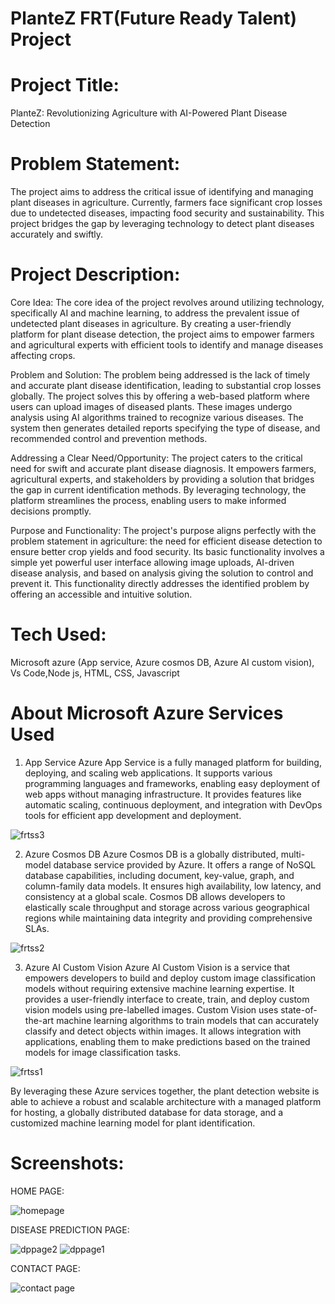 # PlanteZ FRT(Future Ready Talent) Project


# Project Title: 
PlanteZ: Revolutionizing Agriculture with AI-Powered Plant Disease Detection

# Problem Statement: 
The project aims to address the critical issue of identifying and managing plant diseases in agriculture. Currently, farmers face significant crop losses due to undetected diseases, impacting food security and sustainability. This project bridges the gap by leveraging technology to detect plant diseases accurately and swiftly.

# Project Description:
Core Idea:
The core idea of the project revolves around utilizing technology, specifically AI and machine learning, to address the prevalent issue of undetected plant diseases in agriculture. By creating a user-friendly platform for plant disease detection, the project aims to empower farmers and agricultural experts with efficient tools to identify and manage diseases affecting crops.

Problem and Solution:
The problem being addressed is the lack of timely and accurate plant disease identification, leading to substantial crop losses globally. The project solves this by offering a web-based platform where users can upload images of diseased plants. These images undergo analysis using AI algorithms trained to recognize various diseases. The system then generates detailed reports specifying the type of disease, and recommended control and prevention methods.

Addressing a Clear Need/Opportunity:
The project caters to the critical need for swift and accurate plant disease diagnosis. It empowers farmers, agricultural experts, and stakeholders by providing a solution that bridges the gap in current identification methods. By leveraging technology, the platform streamlines the process, enabling users to make informed decisions promptly.

Purpose and Functionality:
The project's purpose aligns perfectly with the problem statement in agriculture: the need for efficient disease detection to ensure better crop yields and food security. Its basic functionality involves a simple yet powerful user interface allowing image uploads, AI-driven disease analysis, and based on analysis giving the solution to control and prevent it. This functionality directly addresses the identified problem by offering an accessible and intuitive solution.

# Tech Used: 
Microsoft azure (App service, Azure cosmos DB, Azure AI custom vision), Vs Code,Node js, HTML, CSS, Javascript

# About Microsoft Azure Services Used
1) App Service
Azure App Service is a fully managed platform for building, deploying, and scaling web applications. It supports various programming languages and frameworks, enabling easy deployment of web apps without managing infrastructure. It provides features like automatic scaling, continuous deployment, and integration with DevOps tools for efficient app development and deployment.

![frtss3](https://github.com/gworkhub/plantzfrt/assets/150426042/fc10ecad-fd86-4bdd-b165-d4ac6f102b4a)


2) Azure Cosmos DB
Azure Cosmos DB is a globally distributed, multi-model database service provided by Azure. It offers a range of NoSQL database capabilities, including document, key-value, graph, and column-family data models. It ensures high availability, low latency, and consistency at a global scale. Cosmos DB allows developers to elastically scale throughput and storage across various geographical regions while maintaining data integrity and providing comprehensive SLAs.

![frtss2](https://github.com/gworkhub/plantzfrt/assets/150426042/69670f21-c1e0-47ca-96b0-4f061e02df22)


3) Azure AI Custom Vision
Azure AI Custom Vision is a service that empowers developers to build and deploy custom image classification models without requiring extensive machine learning expertise. It provides a user-friendly interface to create, train, and deploy custom vision models using pre-labelled images. Custom Vision uses state-of-the-art machine learning algorithms to train models that can accurately classify and detect objects within images. It allows integration with applications, enabling them to make predictions based on the trained models for image classification tasks.

![frtss1](https://github.com/gworkhub/plantzfrt/assets/150426042/162340ce-f35a-4017-afaf-1f7a5e1eff0c)


By leveraging these Azure services together, the plant detection website is able to achieve a robust and scalable architecture with a managed platform for hosting, a globally distributed database for data storage, and a customized machine learning model for plant identification.

# Screenshots:

HOME PAGE:

![homepage](https://github.com/gworkhub/plantzfrt/assets/150426042/4ec4921b-146d-4109-832d-d6eb289e487e)


DISEASE PREDICTION PAGE:

![dppage2](https://github.com/gworkhub/plantzfrt/assets/150426042/2c3c844f-fbf9-429c-bb15-71fc94706d74)
![dppage1](https://github.com/gworkhub/plantzfrt/assets/150426042/b33bd514-c5a1-4d49-bc4c-9caf6f479fe5)


CONTACT PAGE:

![contact page](https://github.com/gworkhub/plantzfrt/assets/150426042/ba2b58f9-4bf7-4d16-a574-72cd538339d6)

